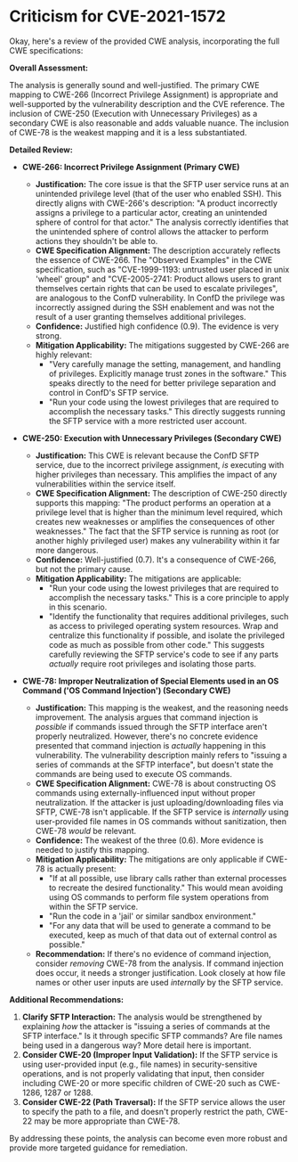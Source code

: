 # Criticism for CVE-2021-1572

Okay, here's a review of the provided CWE analysis, incorporating the full CWE specifications:

**Overall Assessment:**

The analysis is generally sound and well-justified. The primary CWE mapping to CWE-266 (Incorrect Privilege Assignment) is appropriate and well-supported by the vulnerability description and the CVE reference.  The inclusion of CWE-250 (Execution with Unnecessary Privileges) as a secondary CWE is also reasonable and adds valuable nuance. The inclusion of CWE-78 is the weakest mapping and it is a less substantiated.

**Detailed Review:**

*   **CWE-266: Incorrect Privilege Assignment (Primary CWE)**

    *   **Justification:** The core issue is that the SFTP user service runs at an unintended privilege level (that of the user who enabled SSH). This directly aligns with CWE-266's description: "A product incorrectly assigns a privilege to a particular actor, creating an unintended sphere of control for that actor." The analysis correctly identifies that the unintended sphere of control allows the attacker to perform actions they shouldn't be able to.
    *   **CWE Specification Alignment:**  The description accurately reflects the essence of CWE-266.  The "Observed Examples" in the CWE specification, such as "CVE-1999-1193: untrusted user placed in unix 'wheel' group" and "CVE-2005-2741: Product allows users to grant themselves certain rights that can be used to escalate privileges", are analogous to the ConfD vulnerability.  In ConfD the privilege was incorrectly assigned during the SSH enablement and was not the result of a user granting themselves additional privileges.
    *   **Confidence:** Justified high confidence (0.9). The evidence is very strong.
    *   **Mitigation Applicability:** The mitigations suggested by CWE-266 are highly relevant:
        *   "Very carefully manage the setting, management, and handling of privileges. Explicitly manage trust zones in the software."  This speaks directly to the need for better privilege separation and control in ConfD's SFTP service.
        *   "Run your code using the lowest privileges that are required to accomplish the necessary tasks." This directly suggests running the SFTP service with a more restricted user account.

*   **CWE-250: Execution with Unnecessary Privileges (Secondary CWE)**

    *   **Justification:** This CWE is relevant because the ConfD SFTP service, due to the incorrect privilege assignment, *is* executing with higher privileges than necessary. This amplifies the impact of any vulnerabilities within the service itself.
    *   **CWE Specification Alignment:** The description of CWE-250 directly supports this mapping: "The product performs an operation at a privilege level that is higher than the minimum level required, which creates new weaknesses or amplifies the consequences of other weaknesses." The fact that the SFTP service is running as root (or another highly privileged user) makes any vulnerability within it far more dangerous.
    *   **Confidence:** Well-justified (0.7).  It's a consequence of CWE-266, but not the primary cause.
    *   **Mitigation Applicability:** The mitigations are applicable:
        *   "Run your code using the lowest privileges that are required to accomplish the necessary tasks." This is a core principle to apply in this scenario.
        *   "Identify the functionality that requires additional privileges, such as access to privileged operating system resources. Wrap and centralize this functionality if possible, and isolate the privileged code as much as possible from other code." This suggests carefully reviewing the SFTP service's code to see if any parts *actually* require root privileges and isolating those parts.

*   **CWE-78: Improper Neutralization of Special Elements used in an OS Command ('OS Command Injection') (Secondary CWE)**

    *   **Justification:** This mapping is the weakest, and the reasoning needs improvement. The analysis argues that command injection is *possible* if commands issued through the SFTP interface aren't properly neutralized. However, there's no concrete evidence presented that command injection is *actually* happening in this vulnerability. The vulnerability description mainly refers to "issuing a series of commands at the SFTP interface", but doesn't state the commands are being used to execute OS commands.
    *   **CWE Specification Alignment:** CWE-78 is about constructing OS commands using externally-influenced input without proper neutralization. If the attacker is just uploading/downloading files via SFTP, CWE-78 isn't applicable.  If the SFTP service is *internally* using user-provided file names in OS commands without sanitization, then CWE-78 *would* be relevant.
    *   **Confidence:** The weakest of the three (0.6). More evidence is needed to justify this mapping.
    *   **Mitigation Applicability:** The mitigations are only applicable if CWE-78 is actually present:
        *   "If at all possible, use library calls rather than external processes to recreate the desired functionality." This would mean avoiding using OS commands to perform file system operations from within the SFTP service.
        *   "Run the code in a 'jail' or similar sandbox environment."
        *   "For any data that will be used to generate a command to be executed, keep as much of that data out of external control as possible."
    *   **Recommendation:**  If there's no evidence of command injection, consider *removing* CWE-78 from the analysis. If command injection does occur, it needs a stronger justification.  Look closely at how file names or other user inputs are used *internally* by the SFTP service.

**Additional Recommendations:**

1.  **Clarify SFTP Interaction:**  The analysis would be strengthened by explaining *how* the attacker is "issuing a series of commands at the SFTP interface." Is it through specific SFTP commands? Are file names being used in a dangerous way? More detail here is important.
2.  **Consider CWE-20 (Improper Input Validation):** If the SFTP service is using user-provided input (e.g., file names) in security-sensitive operations, and is not properly validating that input, then consider including CWE-20 or more specific children of CWE-20 such as CWE-1286, 1287 or 1288.
3.  **Consider CWE-22 (Path Traversal):** If the SFTP service allows the user to specify the path to a file, and doesn't properly restrict the path, CWE-22 may be more appropriate than CWE-78.

By addressing these points, the analysis can become even more robust and provide more targeted guidance for remediation.